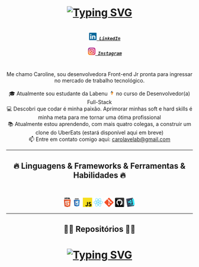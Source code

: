 <h1 align="center"> <a href="https://git.io/typing-svg"><img src="https://readme-typing-svg.herokuapp.com?font=Bungee+Spice&duration=4000&pause=00&color=A91919&center=true&vCenter=true&width=435&lines=Ol%C3%A1%2C+pessoa!;Bom+te+ver+por+aqui...;Fique+a+vontade+😉&center=true&size=30" alt="Typing SVG" /></a> </h1>

<h5 align="center">
  <code>
    <a href=https://www.linkedin.com/in/carolineadb2000/" title="LinkedIn Profile"><img width="20" src="imagens/linkedin.svg"> LinkedIn</a>
  </code>
  <code>
    <a href="https://www.instagram.com/avila_carool/" title="Instagram Profile"><img width="20" src="imagens/instagram.svg"> Instagram</a>
  </code>
</h5>

<p align="center">
  Me chamo Caroline, sou desenvolvedora Front-end Jr pronta para ingressar no mercado de trabalho tecnológico. 
  <br>
  <br>
  🎓 Atualmente sou estudante da Labenu <img width="15" src="imagens/53058090.png"> no curso de Desenvolvedor(a) Full-Stack
  <br>
  💻 Descobri que codar é minha paixão. Aprimorar minhas soft e hard skills é minha meta para me tornar uma ótima profissional
  <br>
  📚 Atualmente estou aprendendo, com mais quatro colegas, a construir um clone do UberEats (estará disponível aqui em breve)
  <br>
  📫 Entre em contato comigo aqui: <A HREF="mailto:carolavelab@gmail.com?CC=carolavelab@gmail.com&BCC=carolavelab@gmail.com&Subject=Contato%20via%20GitHub">carolavelab@gmail.com</A>
</p>
<hr>
<h2 align="center">🔥 Linguagens & Frameworks & Ferramentas & Habilidades 🔥</h2>
<br>
<p  align="center">
  <code><img title="HTML5" height="25" src="imagens/html5.svg"></code>
  <code><img title="CSS" height="25" src="imagens/css.svg"></code>
  <code><img title="Javascript" height="25" src="imagens/javascript.svg"></code>
  <code><img title="React" height="25" src="imagens/react-original.svg"></code>
  <code><img title="Git" height="25" src="imagens/git-original.svg"></code>
  <code><img title="GitHub" height="25" src="imagens/github.svg"></code>
  <code><img title="Visual Studio Code" height="25" src="imagens/vscode.png"></code>
</p>
<hr>
<h2 align="center">👨‍💻 Repositórios 👨‍💻</h2>

<h1 align="center"><a href="https://git.io/typing-svg"><img src="https://readme-typing-svg.herokuapp.com?font=Bungee+Spice&pause=1000&center=true&vCenter=true&width=435&lines=%E2%9A%A0%EF%B8%8F+Em+constru%C3%A7%C3%A3o...+%E2%9A%A0%EF%B8%8F" alt="Typing SVG" /></a></h1>
